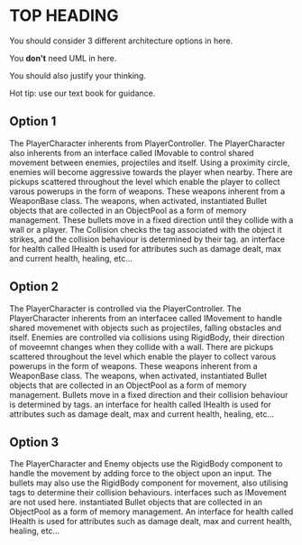 # TOP HEADING

You should consider 3 different architecture options in here.

You **don't** need UML in here.

You should also justify your thinking.

Hot tip: use our text book for guidance.

## Option 1
The PlayerCharacter inherents from PlayerController. The PlayerCharacter also inherents from an interface called IMovable to control shared movement between enemies, projectiles and itself. Using a proximity circle, enemies will become aggressive towards the player when nearby. There are pickups scattered throughout the level which enable the player to collect varous powerups in the form of weapons. These weapons inherent from a WeaponBase class. The weapons, when activated, instantiated Bullet objects that are collected in an ObjectPool as a form of memory management. These bullets move in a fixed direction until they collide with a wall or a player. The Collision checks the tag associated with the object it strikes, and the collision behaviour is determined by their tag. an interface for health called IHealth is used for attributes such as damage dealt, max and current health, healing, etc...

## Option 2
The PlayerCharacter is controlled via the PlayerController. The PlayerCharacter inherents from an interfacee called IMovement to handle shared movemenet with objects such as projectiles, falling obstacles and itself. Enemies are controlled via collisions using RigidBody, their direction of moveemnt changes when they collide with a wall. There are pickups scattered throughout the level which enable the player to collect varous powerups in the form of weapons. These weapons inherent from a WeaponBase class. The weapons, when activated, instantiated Bullet objects that are collected in an ObjectPool as a form of memory management. Bullets move in a fixed direction and their collision behaviour is determined by tags. an interface for health called IHealth is used for attributes such as damage dealt, max and current health, healing, etc...

## Option 3
The PlayerCharacter and Enemy objects use the RigidBody component to handle the movement by adding force to the object upon an input. The bullets may also use the RigidBody component for movement, also utilising tags to determine their collision behaviours. interfaces such as IMovement are not used here. instantiated Bullet objects that are collected in an ObjectPool as a form of memory management.  An interface for health called IHealth is used for attributes such as damage dealt, max and current health, healing, etc...
